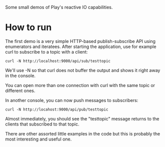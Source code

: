 Some small demos of Play's reactive IO capabilities.

How to run
==========
The first demo is a very simple HTTP-based publish-subscribe API using enumerators and iteratees. After starting the application, use for example curl to subscribe to a topic with a client:

`curl -N http://localhost:9000/api/sub/testtopic`

We'll use -N so that curl does not buffer the output and shows it right away in the console.

You can open more than one connection with curl with the same topic or different ones.

In another console, you can now push messages to subscribers:

`curl -N http://locahost:9000/api/pub/testtopic`

Almost immediately, you should see the "testtopic" message returns to the clients that subscribed to that topic.

There are other assorted little examples in the code but this is probably the most interesting and useful one.